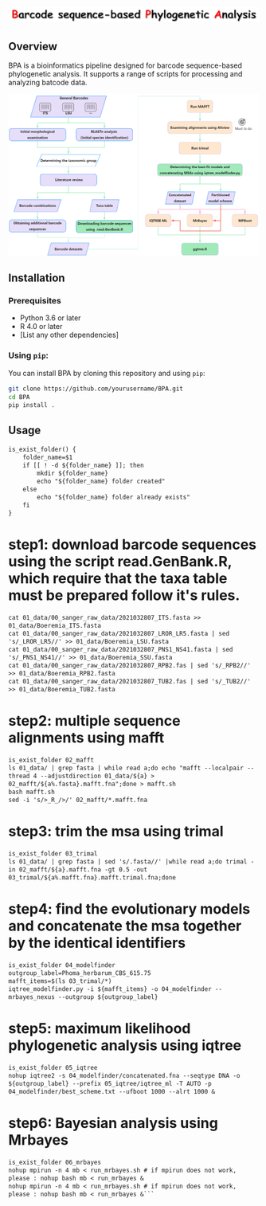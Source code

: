 # ![title](images/title.png)

## Overview

BPA is a bioinformatics pipeline designed for barcode sequence-based phylogenetic analysis. It supports a range of scripts for processing and analyzing batcode data.

![Pipeline Overview](images/pipeline.jpg)

## Installation

### Prerequisites

- Python 3.6 or later
- R 4.0 or later
- [List any other dependencies]

### Using `pip`:

You can install BPA by cloning this repository and using `pip`:

```bash
git clone https://github.com/yourusername/BPA.git
cd BPA
pip install .
```

## Usage

```# define function to check whether the folder exists
is_exist_folder() {
    folder_name=$1
    if [[ ! -d ${folder_name} ]]; then
        mkdir ${folder_name}
        echo "${folder_name} folder created"
    else
        echo "${folder_name} folder already exists"
    fi
}
```

# step1: download barcode sequences using the script read.GenBank.R, which require that the taxa table must be prepared follow it's rules.
```
cat 01_data/00_sanger_raw_data/2021032807_ITS.fasta >> 01_data/Boeremia_ITS.fasta
cat 01_data/00_sanger_raw_data/2021032807_LROR_LR5.fasta | sed 's/_LROR_LR5//' >> 01_data/Boeremia_LSU.fasta
cat 01_data/00_sanger_raw_data/2021032807_PNS1_NS41.fasta | sed 's/_PNS1_NS41//' >> 01_data/Boeremia_SSU.fasta
cat 01_data/00_sanger_raw_data/2021032807_RPB2.fas | sed 's/_RPB2//' >> 01_data/Boeremia_RPB2.fasta
cat 01_data/00_sanger_raw_data/2021032807_TUB2.fas | sed 's/_TUB2//' >> 01_data/Boeremia_TUB2.fasta
```

# step2: multiple sequence alignments using mafft
```
is_exist_folder 02_mafft
ls 01_data/ | grep fasta | while read a;do echo "mafft --localpair --thread 4 --adjustdirection 01_data/${a} > 02_mafft/${a%.fasta}.mafft.fna";done > mafft.sh
bash mafft.sh
sed -i 's/>_R_/>/' 02_mafft/*.mafft.fna
```

# step3: trim the msa using trimal
```
is_exist_folder 03_trimal
ls 01_data/ | grep fasta | sed 's/.fasta//' |while read a;do trimal -in 02_mafft/${a}.mafft.fna -gt 0.5 -out 03_trimal/${a%.mafft.fna}.mafft.trimal.fna;done
```

# step4: find the evolutionary models and concatenate the msa together by the identical identifiers
```
is_exist_folder 04_modelfinder
outgroup_label=Phoma_herbarum_CBS_615.75
mafft_items=$(ls 03_trimal/*)
iqtree_modelfinder.py -i ${mafft_items} -o 04_modelfinder --mrbayes_nexus --outgroup ${outgroup_label}
```

# step5: maximum likelihood phylogenetic analysis using iqtree
```
is_exist_folder 05_iqtree
nohup iqtree2 -s 04_modelfinder/concatenated.fna --seqtype DNA -o ${outgroup_label} --prefix 05_iqtree/iqtree_ml -T AUTO -p 04_modelfinder/best_scheme.txt --ufboot 1000 --alrt 1000 &
```

# step6: Bayesian analysis using Mrbayes
```
is_exist_folder 06_mrbayes
nohup mpirun -n 4 mb < run_mrbayes.sh # if mpirun does not work, please : nohup bash mb < run_mrbayes &
nohup mpirun -n 4 mb < run_mrbayes.sh # if mpirun does not work, please : nohup bash mb < run_mrbayes &```
```
